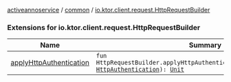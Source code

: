 [activeannoservice](../../index.md) / [common](../index.md) / [io.ktor.client.request.HttpRequestBuilder](./index.md)

### Extensions for io.ktor.client.request.HttpRequestBuilder

| Name | Summary |
|---|---|
| [applyHttpAuthentication](apply-http-authentication.md) | `fun HttpRequestBuilder.applyHttpAuthentication(httpAuthentication: `[`HttpAuthentication`](../-http-authentication/index.md)`): `[`Unit`](https://kotlinlang.org/api/latest/jvm/stdlib/kotlin/-unit/index.html) |
